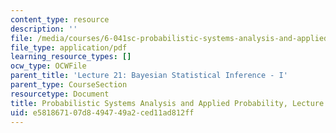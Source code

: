 ```yaml
---
content_type: resource
description: ''
file: /media/courses/6-041sc-probabilistic-systems-analysis-and-applied-probability-fall-2013/e581867107d8494749a2ced11ad812ff_MIT6_041SCF13_L21.pdf
file_type: application/pdf
learning_resource_types: []
ocw_type: OCWFile
parent_title: 'Lecture 21: Bayesian Statistical Inference - I'
parent_type: CourseSection
resourcetype: Document
title: Probabilistic Systems Analysis and Applied Probability, Lecture 21
uid: e5818671-07d8-4947-49a2-ced11ad812ff
---
```

